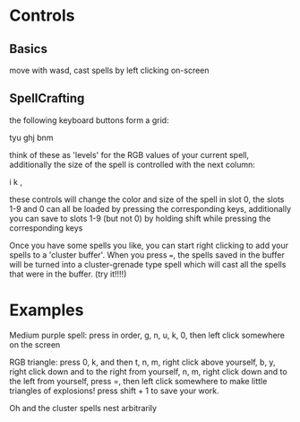 
Controls
========

Basics
------

move with wasd, cast spells by left clicking on-screen

SpellCrafting
-------------

the following keyboard buttons form a grid:

tyu
ghj
bnm

think of these as 'levels' for the RGB values of your current spell,
additionally the size of the spell is controlled with the next column:

i
k
,

these controls will change the color and size of the spell in slot 0,
the slots 1-9 and 0 can all be loaded by pressing the corresponding keys,
additionally you can save to slots 1-9 (but not 0) by holding shift while
  pressing the corresponding keys

Once you have some spells you like, you can start right clicking to add
  your spells to a 'cluster buffer'.
When you press `=`, the spells saved in the buffer will be turned into a
  cluster-grenade type spell which will cast all the spells that were in
  the buffer. (try it!!!!)


Examples
========

Medium purple spell:
press in order, g, n, u, k, 0, then left click somewhere on the screen

RGB triangle:
press 0, k, and then
  t, n, m, right click above yourself,
  b, y, right click down and to the right from yourself,
  n, m, right click down and to the left from yourself,
  press =, then left click somewhere to make little triangles of explosions!
press shift + 1 to save your work.

Oh and the cluster spells nest arbitrarily

